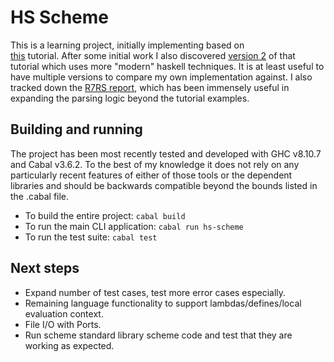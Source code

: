 # HS Scheme

This is a learning project, initially implementing based on  
[this](https://en.wikibooks.org/wiki/Write_Yourself_a_Scheme_in_48_Hours) 
tutorial.  After some initial work I also discovered 
[version 2](https://wespiser.com/writings/wyas/home.html) of that tutorial which 
uses more "modern" haskell techniques.  It is at least useful to have multiple 
versions to compare my own implementation against. I also tracked down the 
[R7RS report](https://small.r7rs.org/attachment/r7rs.pdf), which has been 
immensely useful in expanding the parsing logic beyond the tutorial examples.


## Building and running

The project has been most recently tested and developed with GHC v8.10.7 and 
Cabal v3.6.2.  To the best of my knowledge it does not rely on any particularly 
recent features of either of those tools or the dependent libraries and should 
be backwards compatible beyond the bounds listed in the .cabal file.  

- To build the entire project:  `cabal build`
- To run the main CLI application:  `cabal run hs-scheme`
- To run the test suite:  `cabal test`


## Next steps

- Expand number of test cases, test more error cases especially.
- Remaining language functionality to support lambdas/defines/local evaluation context.
- File I/O with Ports.
- Run scheme standard library scheme code and test that they are working as expected.